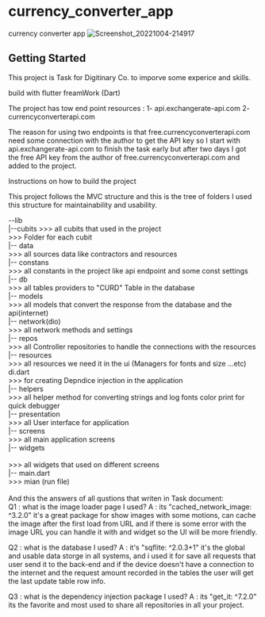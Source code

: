 # currency_converter_app

currency converter app
 ![Screenshot_20221004-214917](https://user-images.githubusercontent.com/16311128/193902604-2ba9cd60-0565-4b18-a109-6362ca3b5bb5.jpg)

## Getting Started

This project is Task for Digitinary Co. to imporve some experice and skills.

build with flutter freamWork (Dart)

The project has tow end point resources :
1- api.exchangerate-api.com
2- currencyconverterapi.com

The reason for using two endpoints is that free.currencyconverterapi.com need some connection with the author to get the API key so I start with
api.exchangerate-api.com to finish the task early but after two days I got the free API key from the author of free.currencyconverterapi.com
and added to the project.

Instructions on how to build the project

This project follows the MVC structure and this is the tree of folders I used this structure for maintainability and usability.

--lib<br />
    |--cubits >>>  all cubits that used in the project<br />
        >>> Folder for each cubit<br />
    |-- data<br />
        >>> all sources data like contractors and resources<br />
      |-- constans<br />
            >>> all constants in the project like api endpoint and some const settings<br />
      |-- db<br />
            >>> all tables providers to "CURD" Table in the database<br />
      |-- models<br />
            >>> all models that convert the response from the database and the api(internet)<br />
      |-- network(dio)<br />
            >>> all network methods and settings<br />
      |-- repos<br />
            >>> all Controller repositories to handle the connections with the resources<br />
      |-- resources<br />
            >>> all resources we need it in the ui (Managers for fonts and size ...etc)<br />
       di.dart<br />
        >>> for creating Depndice injection in the application<br />
    |-- helpers<br />
        >>> all helper method for converting strings and log fonts color print for quick debugger<br />
    |-- presentation<br />
        >>> all User interface for application<br />
      |-- screens<br />
            >>> all main application screens<br />
      |-- widgets<br /><br />
            >>> all widgets that used on different screens<br />
    |-- main.dart<br />
        >>> mian (run file)<br />
<br />
And this the answers of all qustions that writen in Task document:
<br />
Q1 : what is the image loader page I used?
A : its "cached_network_image: ^3.2.0" it's a great package for show images with some motions, can cache the image after the first load from URL and if there is some error with the image URL you can handle it with and widget so the UI will be more friendly.

Q2 : what is the database I used?
A : it's "sqflite: ^2.0.3+1" it's the global and usable data storge in all systems, and i used it for save all requests that user send it to the back-end
and if the device doesn't have a connection to the internet and the request amount recorded in the tables the user will get the last update table row info.

Q3 : what is the dependency injection package I used?
A : its "get_it: ^7.2.0" its the favorite and most used to share all repositories in all your project.
